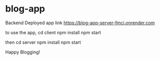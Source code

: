 # blog-app
Backend Deployed app link https://blog-app-server-fmci.onrender.com

to use the app, cd client
npm install
npm start

then cd server
npm install
npm start

Happy Blogging!
